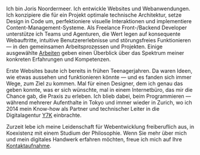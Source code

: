 Ich bin Joris Noordermeer. Ich entwickle Websites und Webanwendungen. Ich konzipiere die für ein Projekt optimale technische Architektur, setze Design in Code um, perfektioniere visuelle Interaktionen und implementiere Content-Management-Systeme. Als Freelance Front-/Backend Developer unterstütze ich Teams und Agenturen, die Wert legen auf konsequente Webauftritte, intuitive Benutzererlebnisse und störungsfreies Funktionieren — in den gemeinsamen Arbeitsprozessen und Projekten. Einige ausgewählte [Arbeiten](/de/projekte) geben einen Überblick über das Spektrum meiner konkreten Erfahrungen und Kompetenzen.

Erste Websites baute ich bereits in frühen Teenagerjahren. Da waren Ideen, wie etwas aussehen und funktionieren könnte — und es fanden sich immer Wege, zum Ziel zu kommen. Mal für einen Designer, dem ich genau das geben konnte, was er sich wünschte, mal in einem Internetbüro, das mir die Chance gab, die Praxis zu erleben. Ich blieb dabei, beim Programmieren — während mehrerer Aufenthalte in Tokyo und immer wieder in Zurich, wo ich 2014 mein Know-how als Partner und technischer Leiter in die Digitalagentur [Y7K](https://y7k.com) einbrachte. 

Zurzeit lebe ich meine Leidenschaft für Webentwicklung freiberuflich aus, in Koexistenz mit einem Studium der Philosophie. Wenn Sie mehr über mich und mein digitales Handwerk erfahren möchten, freue ich mich auf Ihre [Kontaktaufnahme](/de/kontakt).
